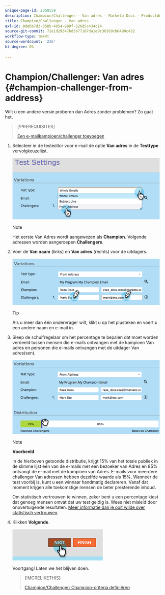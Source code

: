 ```yaml
---
unique-page-id: 2359559
description: Champion/Challenger - Van adres - Marketo Docs - Productdocumentatie
title: Champion/Challenger - Van adres
exl-id: 0debb7d3-358b-4054-989f-526d5c434c14
source-git-commit: 72e1d29347bd5b77107da1e9c30169cb6490c432
workflow-type: tm+mt
source-wordcount: '236'
ht-degree: 0%

---
```


# Champion/Challenger: Van adres {#champion-challenger-from-address}

Wilt u een andere versie proberen dan Adres zonder problemen? Zo gaat het.

>[!PREREQUISITES]
>
>[Een e-mailkampioen/challenger toevoegen](/help/marketo/product-docs/email-marketing/general/functions-in-the-editor/email-tests-champion-challenger/add-an-email-champion-challenger.md)

1. Selecteer in de testeditor voor e-mail de optie **Van adres** in de **Testtype** vervolgkeuzelijst.

   ![](assets/image2014-9-15-12-3a52-3a33.png)

   >[!NOTE]
   >
   >Het eerste Van Adres wordt aangewezen als **Champion**. Volgende adressen worden aangeroepen **Challengers**.

1. Voer de **Van naam** (links) en **Van adres** (rechts) voor de uitdagers.

   ![](assets/image2014-9-15-12-3a52-3a50.png)

   >[!TIP]
   >
   >Als u meer dan één ondervrager wilt, klikt u op het plusteken en voert u een andere naam en e-mail in.

1. Sleep de schuifregelaar om het percentage te bepalen dat moet worden verdeeld tussen mensen die e-mails ontvangen met de kampioen Van adres en personen die e-mails ontvangen met de uitdager Van adres(sen).

   ![](assets/image2014-9-15-12-3a53-3a1.png)

   >[!NOTE]
   >
   >**Voorbeeld**
   >
   >In de hierboven getoonde distributie, krijgt 15% van het totale publiek in de slimme lijst één van de e-mails met een bezoeker van Adres en 85% ontvangt de e-mail met de kampioen van Adres. E-mails voor meerdere challenger Van adressen hebben dezelfde waarde als 15%. Wanneer de test voorbij is, kunt u een winnaar handmatig declareren. Vanaf dat moment krijgen alle toekomstige mensen de beter presterende inhoud.

   Om statistisch vertrouwen te winnen, zeker bent u een percentage kiest dat genoeg mensen omvat dat uw test geldig is. Wees niet misleid door onovertuigende resultaten. [Meer informatie dan je ooit wilde over statistisch vertrouwen](https://en.wikipedia.org/wiki/Confidence_interval).

1. Klikken **Volgende**.

   ![](assets/image2014-9-15-12-3a53-3a15.png)

   Voortgang! Laten we het blijven doen.

   >[!MORELIKETHIS]
   >
   >[Champion/Challenger: Champion-criteria definiëren](/help/marketo/product-docs/email-marketing/general/functions-in-the-editor/email-tests-champion-challenger/champion-challenger-define-champion-criteria.md)

